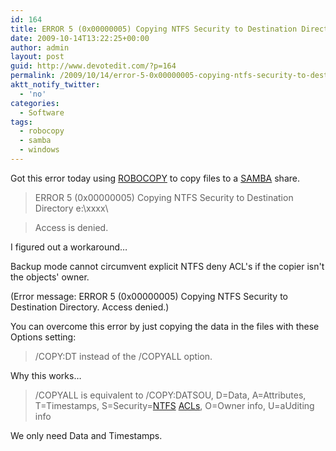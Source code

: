 ```yaml
---
id: 164
title: ERROR 5 (0x00000005) Copying NTFS Security to Destination Directory
date: 2009-10-14T13:22:25+00:00
author: admin
layout: post
guid: http://www.devotedit.com/?p=164
permalink: /2009/10/14/error-5-0x00000005-copying-ntfs-security-to-destination-directory/
aktt_notify_twitter:
  - 'no'
categories:
  - Software
tags:
  - robocopy
  - samba
  - windows
---
```

Got this error today using [ROBOCOPY](http://en.wikipedia.org/wiki/Robocopy) to copy files to a [SAMBA](http://en.wikipedia.org/wiki/Samba_%28software%29) share.

> ERROR 5 (0x00000005) Copying NTFS Security to Destination Directory e:\xxxx\
  
> Access is denied.

I figured out a workaround&#8230;

<!--more-->

Backup mode cannot circumvent explicit NTFS deny ACL's if the copier isn't the objects' owner.

(Error message: ERROR 5 (0x00000005) Copying NTFS Security to Destination Directory. Access denied.)

You can overcome this error by just copying the data in the files with these Options setting:

> /COPY:DT instead of the /COPYALL option.

Why this works&#8230;

> /COPYALL is equivalent to /COPY:DATSOU, D=Data, A=Attributes, T=Timestamps, S=Security=[NTFS](http://en.wikipedia.org/wiki/NTFS "NTFS") [ACLs](http://en.wikipedia.org/wiki/Access_control_list "Access control list"), O=Owner info, U=aUditing info

We only need Data and Timestamps.